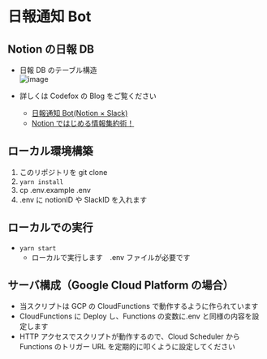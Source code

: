 # 日報通知 Bot

## Notion の日報 DB

- 日報 DB のテーブル構造  
  ![image](https://user-images.githubusercontent.com/98569715/215028520-4f45ebb0-d58e-4ffa-9ff0-e8d797fcea4c.png)

- 詳しくは Codefox の Blog をご覧ください
  - [日報通知 Bot(Notion × Slack)](https://blog.codefox.co.jp/tech/daily-report)
  - [Notion ではじめる情報集約術！](https://blog.codefox.co.jp/corporate/notion-system)

## ローカル環境構築

1. このリポジトリを git clone
2. `yarn install`
3. cp .env.example .env
4. .env に notionID や SlackID を入れます

## ローカルでの実行

- `yarn start`
  - ローカルで実行します　.env ファイルが必要です

## サーバ構成（Google Cloud Platform の場合）

- 当スクリプトは GCP の CloudFunctions で動作するように作られています
- CloudFunctions に Deploy し、Functions の変数に.env と同様の内容を設定します
- HTTP アクセスでスクリプトが動作するので、Cloud Scheduler から Functions のトリガー URL を定期的に叩くように設定してください
